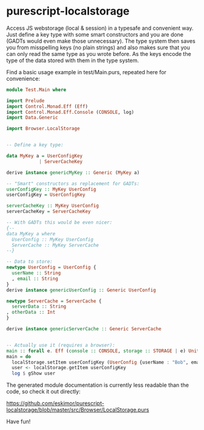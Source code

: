 # purescript-localstorage

Access JS webstorage (local &amp; session) in a typesafe and convenient way.
Just define a key type with some smart constructors and you are done
(GADTs would even make those unnecessary).
The type system then saves you from misspelling keys (no plain strings)
and also makes sure that you can only read the same type as you wrote before.
As the keys encode the type of the data stored with them in the type system.

Find a basic usage example in test/Main.purs, repeated here for convenience:

```purescript
module Test.Main where

import Prelude
import Control.Monad.Eff (Eff)
import Control.Monad.Eff.Console (CONSOLE, log)
import Data.Generic

import Browser.LocalStorage


-- Define a key type:

data MyKey a = UserConfigKey
            | ServerCacheKey

derive instance genericMyKey :: Generic (MyKey a)

-- "Smart" constructors as replacement for GADTs:
userConfigKey :: MyKey UserConfig
userConfigKey = UserConfigKey

serverCacheKey :: MyKey UserConfig
serverCacheKey = ServerCacheKey

-- With GADTs this would be even nicer:
{--
data MyKey a where
  UserConfig :: MyKey UserConfig
  ServerCache :: MyKey ServerCache
--}

-- Data to store:
newtype UserConfig = UserConfig {
  userName :: String
  , email :: String
}
derive instance genericUserConfig :: Generic UserConfig

newtype ServerCache = ServerCache {
  serverData :: String
, otherData :: Int
}

derive instance genericServerCache :: Generic ServerCache


-- Actually use it (requires a browser):
main :: forall e. Eff (console :: CONSOLE, storage :: STORAGE | e) Unit
main = do
  localStorage.setItem userConfigKey (UserConfig {userName : "Bob", email : "bob@bob.com"})
  user <- localStorage.getItem userConfigKey
  log $ gShow user

```

The generated module documentation is currently less readable than the code, so check it out directly:

https://github.com/eskimor/purescript-localstorage/blob/master/src/Browser/LocalStorage.purs

Have fun!
